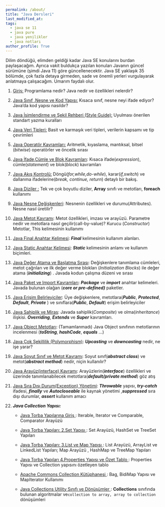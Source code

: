 ```yaml
---
permalink: /about/
title: "Java Dersleri"
last_modified_at:
tags:
  - java se 11
  - java pure
  - java yenilikler
  - java notları
author_profile: True
---
```




Dilim döndüğü, elimden geldiği kadar Java SE konularını burdan paylaşacağım. Ayrıca vakit buldukça yazılan konuları Javanın güncel sürümüne (şimdi Java 11) göre güncellenecektir. Java SE yaklaşık 35 bölümde, çok fazla detaya girmeden, sade ve önemli yerleri vurgulayarak anlatmaya çalışacağım. Umarım faydalı olur.

1. [Giriş:](https://baykoch.github.io/blog/java/java-se-giri%C5%9F/) Programlama nedir? Java nedir ve özellikleri nelerdir?

2. [Java Sınıf ,Nesne ve Kod Yapısı:](https://baykoch.github.io/blog/java/java-s%C4%B1n%C4%B1f-nesne-ve-kod-yap%C4%B1s%C4%B1/) Kısaca sınıf, nesne neyi ifade ediyor? Java’da kod yapısı nasıldır?

3. [Java İsimlendirme ve Şekil Rehberi (Style Guide):](https://baykoch.github.io/blog/java/java-isimlendirme/) Uyulması önerilen standart yazma kuralları

4. [Java Veri Tipleri:](https://baykoch.github.io/blog/java/java-veri-tipleri/) Basit ve karmaşık veri tipleri, verilerin kapsamı ve tip çevrimleri

5. [Java Operatör Kavramları:](https://baykoch.github.io/blog/java/java-operator/) Aritmetik, kıyaslama, mantıksal, bitsel (*bitwise*) operatörler ve öncelik sırası

6. [Java İfade,Cümle ve Blok Kavramları](https://baykoch.github.io/blog/java/java-ifadeler-bloklar/): Kısaca ifade(*expression*), cümle(*statement*) ve blok(*block*) kavramları

7. [Java Akış Kontrolü:](https://baykoch.github.io/blog/java/java-control-flow-statements/) Döngü(*for,while,do-while*), karar(*if,switch*) ve dallanma ifadelerine(*break, continue, return*) detaylı bir bakış.

8. [Java Diziler :](https://baykoch.github.io/blog/java/java-arrays/) Tek ve çok boyutlu diziler, **Array** sınıfı ve metotları, **foreach** kullanımı

9. [Java Nesne Değişkenleri](https://baykoch.github.io/blog/java/java-object-create-attribute/): Nesnenin özellikleri ve durumu(Attributes). Nesne nasıl üretilir?

10. [Java Metot Kavramı](https://baykoch.github.io/blog/java/java-method/): Metot özellikleri, imzası ve arayüzü. Parametre nedir ve metotlara nasıl geçilir(call-by-value)? Kurucu (*Constructor*) Metotlar, This kelimesinin kullanımı

11. [Java Final Anahtar Kelimesi](https://baykoch.github.io/blog/java/java-final-keyword/): ***Final*** kelimesinin kullanım alanları.

12. [Java Static Anahtar Kelimesi](https://baykoch.github.io/blog/java/java-static-keyword/): ***Static*** kelimesinin anlamı ve kullanım biçimleri.

13. [Java Değer Atama ve Başlatma Sırası](https://baykoch.github.io/blog/java/java-initializing/): Değişkenlere  tanımlama cümleleri, metot çağrıları ve ilk değer verme blokları (*Initialization Blocks*) ile değer atama (***initializing***) . Javada kodun çalışma düzeni ve sırası

14. [Java Paket ve Import Kavramları](https://baykoch.github.io/blog/java/java-package-import/): ***Package*** ve ***import*** anahtar kelimeleri.  Javada bulunan olağan (***core or pre-defined)*** paketler.

15. [Java Erişim Belirleyiciler](https://baykoch.github.io/blog/java/java-modifiers/): Üye değişkenlere, metotlara(***Public***, ***Protected***, ***Default***, ***Private*** ) ve sınıflara(***Public***, ***Default***) erişim belirleyiciler 

16. [Java Sahiplik ve Miras](https://baykoch.github.io/blog/java/java-inheritance/): Javada sahiplik(*Composite*) ve olma(*inheritance*) ilişkisi. ***Overriding***, ***Extends*** ve ***Super*** kavramları.

17. [Java Object Metotları](https://baykoch.github.io/blog/java/java-object-class/): (Tamamlanmadı) Java Object sınıfının metotlarının incelenmesi (***toString***, ***hashCode***, ***equals*** ...)

18. [Java Çok Şekillilik (Polymorphism)](https://baykoch.github.io/blog/java/java-polymorphism/): ***Upcasting*** ve ***downcasting*** nedir, ne işe yarar?

19. [Java Soyut Sınıf ve Metot Kavramı](https://baykoch.github.io/blog/java/java-abstract/): Soyut sınıf(***abstract class***) ve metot(***abstract method***) nedir, niçin kullanılır?

20. [Java Arayüz(interface) Kavramı](https://baykoch.github.io/blog/java/java-interface/): Arayüzlerin(***interface***) özellikleri ve  üzerinde tanımlanabilecek metotlara(***default/private method***) göz atış

21. [Java Sıra Dışı Durum(Exception) Yönetimi](https://baykoch.github.io/blog/java/java-exception-handling/):  ***Throwable*** yapısı, ***try-catch*** ifadesi, ***finally*** ve ***Autocloseable*** ile kaynak yönetimi ,***suppressed*** sıra dışı durumlar, ***assert*** kullanım amacı

22. ***Java Collection Yapısı:*** 
    - [Java Torba Yapılarına Giriş ](https://baykoch.github.io/blog/java/java-collections/): Iterable, Iterator ve Comparable, Comparator Arayüzü

    - [Java Torba Yapıları: 2.Set Yapısı ](https://baykoch.github.io/blog/java/java-collections-2/): Set Arayüzü, HashSet ve TreeSet Yapıları

    - [Java Torba Yapıları: 3.List ve Map Yapısı ](https://baykoch.github.io/blog/java/java-collections-3/): List Arayüzü, ArrayList ve LinkedList Yapıları; Map Arayüzü , HashMap ve TreeMap Yapıları

    - [Java Torba Yapıları 4.Properties Yapısı ve Özet Tablo ](https://baykoch.github.io/blog/java/java-collecitons-4/): Properties Yapısı ve Collection yapısını özetleyen  tablo

    -  [Apache Commons Collection Kütüphanesi ](https://baykoch.github.io/blog/java/apache-commons/): Bag, BidiMap Yapısı ve MapIterator Kullanımı

    -  [Java Collections Utility Sınıfı ve Dönüşümler ](https://baykoch.github.io/blog/java/java-collections-utility/): **Collections** sınıfında bulunan algoritmalar ve`collection to array, array to collection` dönüşümleri






